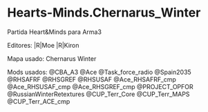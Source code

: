 # Hearts-Minds.Chernarus_Winter
Partida Heart&Minds para Arma3

Editores:
|R|Moe
|R|Kiron

Mapa usado: 
Chernarus Winter

Mods usados:
@CBA_A3
@Ace
@Task_force_radio
@Spain2035
@RHSAFRF
@RHSGREF
@RHSUSAF
@Ace_RHSAFRF_cmp
@Ace_RHSUSAF_cmp
@Ace_RHSGREF_cmp
@PROJECT_OPFOR
@RussianWinterRetextures
@CUP_Terr_Core
@CUP_Terr_MAPS
@CUP_Terr_ACE_cmp

